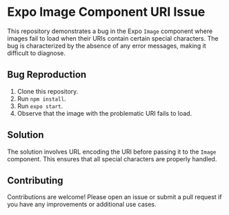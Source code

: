 # Expo Image Component URI Issue

This repository demonstrates a bug in the Expo `Image` component where images fail to load when their URIs contain certain special characters.  The bug is characterized by the absence of any error messages, making it difficult to diagnose.

## Bug Reproduction

1. Clone this repository.
2. Run `npm install`.
3. Run `expo start`.
4. Observe that the image with the problematic URI fails to load.

## Solution

The solution involves URL encoding the URI before passing it to the `Image` component. This ensures that all special characters are properly handled.

## Contributing

Contributions are welcome!  Please open an issue or submit a pull request if you have any improvements or additional use cases.